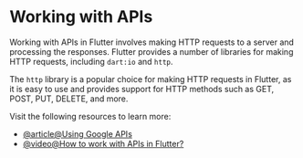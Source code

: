 # Working with APIs

Working with APIs in Flutter involves making HTTP requests to a server and processing the responses. Flutter provides a number of libraries for making HTTP requests, including `dart:io` and `http`.

The `http` library is a popular choice for making HTTP requests in Flutter, as it is easy to use and provides support for HTTP methods such as GET, POST, PUT, DELETE, and more.

Visit the following resources to learn more:

- [@article@Using Google APIs](https://dart.dev/guides/google-apis)
- [@video@How to work with APIs in Flutter?](https://www.youtube.com/watch?v=uVo7HDWDUEQ)
